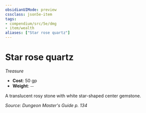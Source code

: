 ```yaml
---
obsidianUIMode: preview
cssclass: json5e-item
tags:
- compendium/src/5e/dmg
- item/wealth
aliases: ["Star rose quartz"]
---
```

# Star rose quartz
*Treasure*  

- **Cost**: 50 gp
- **Weight**: ⏤

A translucent rosy stone with white star-shaped center gemstone.

*Source: Dungeon Master's Guide p. 134*